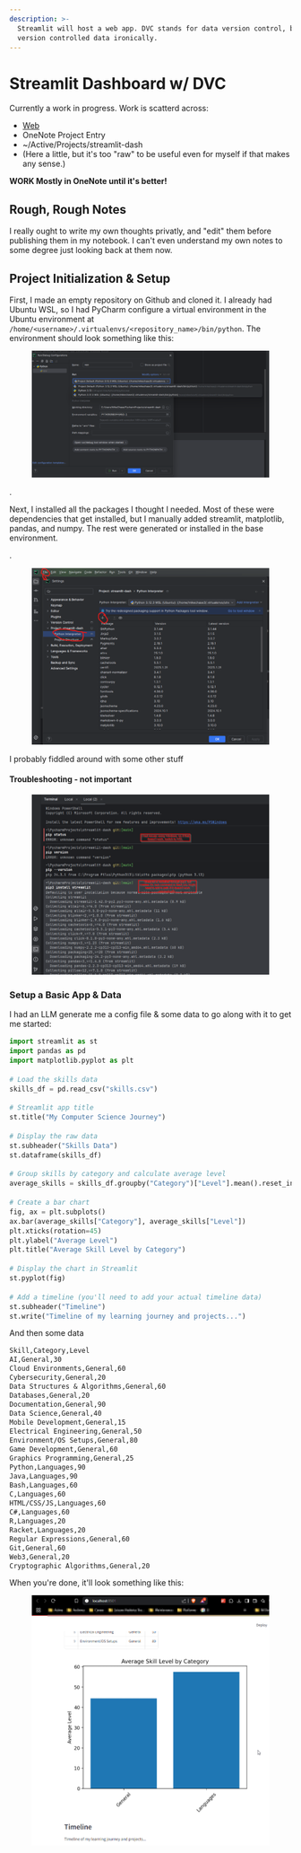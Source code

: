 ```yaml
---
description: >-
  Streamlit will host a web app. DVC stands for data version control, but isn't
  version controlled data ironically.
---
```


# Streamlit Dashboard w/ DVC

Currently a work in progress. Work is scatterd across:

* [Web](https://mikechase.streamlit.app)
* OneNote Project Entry
* \~/Active/Projects/streamlit-dash
* (Here a little, but it's too "raw" to be useful even for myself if that makes any sense.)

**WORK Mostly in OneNote until it's better!**

## Rough, Rough Notes

I really ought to write my own thoughts privatly, and "edit" them before publishing them in my notebook. I can't even understand my own notes to some degree just looking back at them now.

## Project Initialization & Setup

First, I made an empty repository on Github and cloned it. I already had Ubuntu WSL, so I had PyCharm configure a virtual environment in the Ubuntu environment at `/home/<username>/.virtualenvs/<repository_name>/bin/python`. The environment should look something like this:

<figure><img src="../../../../../../.gitbook/assets/image (1) (1) (1) (1).png" alt=""><figcaption></figcaption></figure>

.

Next, I installed all the packages I thought I needed. Most of these were dependencies that get installed, but I manually added streamlit, matplotlib, pandas, and numpy. The rest were generated or installed in the base environment.

.

<figure><img src="../../../../../../.gitbook/assets/image (1) (1) (1) (1) (1).png" alt=""><figcaption></figcaption></figure>

I probably fiddled around with some other stuff

#### Troubleshooting - not important

<figure><img src="../../../../../../.gitbook/assets/image (2) (1).png" alt=""><figcaption></figcaption></figure>

### Setup a Basic App & Data

I had an LLM generate me a config file & some data to go along with it to get me started:

```python
import streamlit as st
import pandas as pd
import matplotlib.pyplot as plt

# Load the skills data
skills_df = pd.read_csv("skills.csv")

# Streamlit app title
st.title("My Computer Science Journey")

# Display the raw data
st.subheader("Skills Data")
st.dataframe(skills_df)

# Group skills by category and calculate average level
average_skills = skills_df.groupby("Category")["Level"].mean().reset_index()

# Create a bar chart
fig, ax = plt.subplots()
ax.bar(average_skills["Category"], average_skills["Level"])
plt.xticks(rotation=45)
plt.ylabel("Average Level")
plt.title("Average Skill Level by Category")

# Display the chart in Streamlit
st.pyplot(fig)

# Add a timeline (you'll need to add your actual timeline data)
st.subheader("Timeline")
st.write("Timeline of my learning journey and projects...")
```

And then some data

```
Skill,Category,Level
AI,General,30
Cloud Environments,General,60
Cybersecurity,General,20
Data Structures & Algorithms,General,60
Databases,General,20
Documentation,General,90
Data Science,General,40
Mobile Development,General,15
Electrical Engineering,General,50
Environment/OS Setups,General,80
Game Development,General,60
Graphics Programming,General,25
Python,Languages,90
Java,Languages,90
Bash,Languages,60
C,Languages,60
HTML/CSS/JS,Languages,60
C#,Languages,60
R,Languages,20
Racket,Languages,20
Regular Expressions,General,60
Git,General,60
Web3,General,20
Cryptographic Algorithms,General,20
```

When you're done, it'll look something like this:

<figure><img src="../../../../../../.gitbook/assets/image (765).png" alt=""><figcaption></figcaption></figure>
